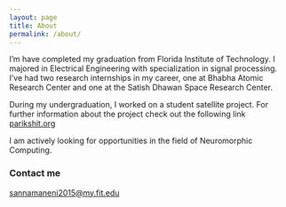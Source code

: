 ```yaml
---
layout: page
title: About
permalink: /about/
---
```


I’m have completed my graduation from Florida Institute of Technology. I majored in Electrical Engineering with specialization in signal processing. I’ve had two research internships in my career, one at Bhabha Atomic Research Center and one at the Satish Dhawan Space Research Center. 

During my undergraduation, I worked on a student satellite project. For further information about the project check out the following link [parikshit.org](http://parikshit.org/)

I am actively looking for opportunities in the field of Neuromorphic Computing. 

### Contact me

[sannamaneni2015@my.fit.edu](mailto:sannamaneni2015@my.fit.edu)
